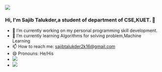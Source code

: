 ![](https://komarev.com/ghpvc/?username=sajibtalukder2k16&color=#006747)

### Hi, I'm Sajib Talukder,a student of department of CSE,KUET. 👋

- 🔭 I’m currently working on my personal programming skill development.
- 🌱 I’m currently learning Algorithms for solving problem,Machine Learning
- 📫 How to reach me: sajibtalukder2k16@gmail.com
- 😄 Pronouns: He/His
- <img src="https://github-readme-stats.vercel.app/api?username=sajibtalukder2k16&hide=contribs,prs">
- <img src="https://github-readme-stats.vercel.app/api/top-langs/?username=sajibtalukder2k16&layout=compact">
